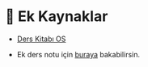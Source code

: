 # 📂 Ek Kaynaklar

<!--YPackage.YGitbookIntegration-tarafından-otomatik-oluşturulmuştur-->

- [Ders Kitabı OS](Ders%20Kitab%C4%B1%20OS.pdf)

<!--YPackage.YGitbookIntegration-tarafından-otomatik-oluşturulmuştur-->

- Ek ders notu için [buraya](http://web.karabuk.edu.tr/yasinortakci/dersnotlari.html) bakabilirsin.

